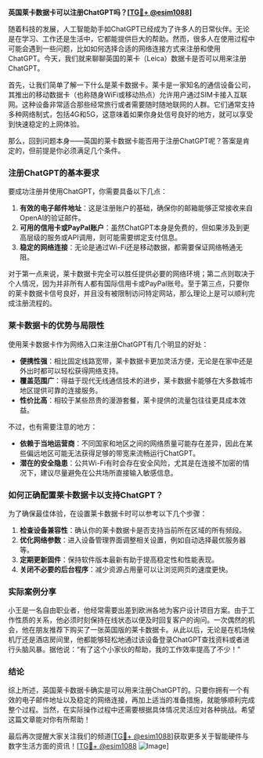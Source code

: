 **英国莱卡数据卡可以注册ChatGPT吗？[[TG💪+ @esim1088](https://t.me/s/esim1088)]**

随着科技的发展，人工智能助手如ChatGPT已经成为了许多人的日常伙伴。无论是在学习、工作还是生活中，它都能提供巨大的帮助。然而，很多人在使用过程中可能会遇到一些问题，比如如何选择合适的网络连接方式来注册和使用ChatGPT。今天，我们就来聊聊英国的莱卡（Leica）数据卡是否可以用来注册ChatGPT。

首先，让我们简单了解一下什么是莱卡数据卡。莱卡是一家知名的通信设备公司，其推出的移动数据卡（也称随身WiFi或移动热点）允许用户通过SIM卡接入互联网。这种设备非常适合那些经常旅行或者需要随时随地联网的人群。它们通常支持多种网络制式，包括4G和5G，这意味着如果你身处信号良好的地方，就可以享受到快速稳定的上网体验。

那么，回到问题本身——英国的莱卡数据卡能否用于注册ChatGPT呢？答案是肯定的，但前提是你必须满足几个条件。

### 注册ChatGPT的基本要求

要成功注册并使用ChatGPT，你需要具备以下几点：

1. **有效的电子邮件地址**：这是注册账户的基础，确保你的邮箱能够正常接收来自OpenAI的验证邮件。
2. **可用的信用卡或PayPal账户**：虽然ChatGPT本身是免费的，但如果涉及到更高层级的服务或API调用，则可能需要绑定支付信息。
3. **稳定的网络连接**：无论是通过Wi-Fi还是移动数据，都需要保证网络畅通无阻。

对于第一点来说，莱卡数据卡完全可以胜任提供必要的网络环境；第二点则取决于个人情况，因为并非所有人都有国际信用卡或PayPal账号。至于第三点，只要你的莱卡数据卡信号良好，并且没有被限制访问特定网站，那么理论上是可以顺利完成注册流程的。

### 莱卡数据卡的优势与局限性

使用莱卡数据卡作为网络入口来注册ChatGPT有几个明显的好处：

- **便携性强**：相比固定线路宽带，莱卡数据卡更加灵活方便，无论是在家中还是外出时都可以轻松获得网络支持。
- **覆盖范围广**：得益于现代无线通信技术的进步，莱卡数据卡能够在大多数城市地区提供可靠的连接服务。
- **性价比高**：相较于某些昂贵的漫游套餐，莱卡提供的流量包往往更具成本效益。

不过，也有需要注意的地方：

- **依赖于当地运营商**：不同国家和地区之间的网络质量可能存在差异，因此在某些偏远地区可能无法获得足够的带宽来流畅运行ChatGPT。
- **潜在的安全隐患**：公共Wi-Fi有时会存在安全风险，尤其是在连接不加密的情况下，建议尽量避免在公共场所直接输入敏感信息。

### 如何正确配置莱卡数据卡以支持ChatGPT？

为了确保最佳体验，在设置莱卡数据卡时可以参考以下几个步骤：

1. **检查设备兼容性**：确认你的莱卡数据卡是否支持当前所在区域的所有频段。
2. **优化网络参数**：进入设备管理界面调整相关设置，例如自动选择最优服务器等。
3. **定期更新固件**：保持软件版本最新有助于提高稳定性和性能表现。
4. **关闭不必要的后台程序**：减少资源占用量可以让浏览网页的速度更快。

### 实际案例分享

小王是一名自由职业者，他经常需要出差到欧洲各地为客户设计项目方案。由于工作性质的关系，他必须时刻保持在线状态以便及时回复客户的询问。一次偶然的机会，他在朋友推荐下购买了一张英国版的莱卡数据卡。从此以后，无论是在机场候机厅还是酒店房间里，他都能够轻松地通过该设备登录ChatGPT查找资料或者进行头脑风暴。据他说：“有了这个小家伙的帮助，我的工作效率提高了不少！”

### 结论

综上所述，英国莱卡数据卡确实是可以用来注册ChatGPT的。只要你拥有一个有效的电子邮件地址以及稳定的网络连接，再加上适当的准备措施，就能够顺利完成整个过程。当然，在实际操作过程中还需要根据具体情况灵活应对各种挑战。希望这篇文章能对你有所帮助！

最后再次提醒大家关注我们的频道[[TG💪+ @esim1088](https://t.me/s/esim1088)]获取更多关于智能硬件与数字生活方面的资讯！[[TG💪+ @esim1088](https://t.me/s/esim1088) ![Image](https://i.postimg.cc/4NQfJmqS/Snipaste-2025-05-13-00-14-12.png)]